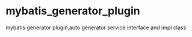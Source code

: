 # mybatis_generator_plugin
mybatis generator plugin,auto generator service interface and impl class
